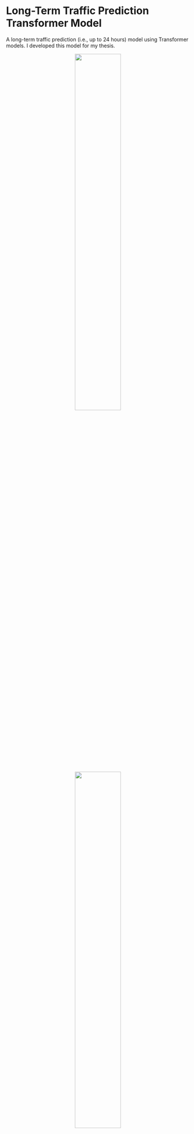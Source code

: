 # Long-Term Traffic Prediction Transformer Model 

A long-term traffic prediction (i.e., up to 24 hours) model using Transformer models. I developed this model for my thesis. 

<p align="center">
	<img src="https://github.com/david-tedjopurnomo/long_term_traffic_prediction/blob/main/figures/3-trafformer-1.png" width=50% height=50%>
</p>


<p align="center">
	<img src="https://github.com/david-tedjopurnomo/long_term_traffic_prediction/blob/main/figures/3-timeday_embed-1.png" width=50% height=50%>
</p>

## Getting Started

(Libraries used